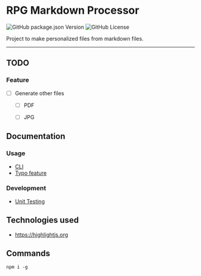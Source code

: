 # RPG Markdown Processor

![GitHub package.json Version](https://img.shields.io/github/package-json/v/Adaendra/markdown_processor?color=brightgreen) ![GitHub License](https://img.shields.io/github/license/Adaendra/markdown_processor)

Project to make personalized files from markdown files.

---

## TODO 
### Feature
- [ ] Generate other files
    - [ ] PDF
    - [ ] JPG


## Documentation
### Usage
- [CLI](./documentation/cli.md)
- [Typo feature](./documentation/typo_feature.md)

### Development
- [Unit Testing](./documentation/unit_testing.md)

## Technologies used
- https://highlightjs.org

## Commands
```
npm i -g 
```
